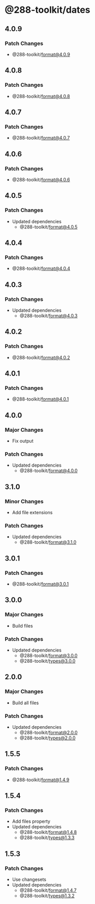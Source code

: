 # @288-toolkit/dates

## 4.0.9

### Patch Changes

- @288-toolkit/format@4.0.9

## 4.0.8

### Patch Changes

- @288-toolkit/format@4.0.8

## 4.0.7

### Patch Changes

- @288-toolkit/format@4.0.7

## 4.0.6

### Patch Changes

- @288-toolkit/format@4.0.6

## 4.0.5

### Patch Changes

- Updated dependencies
  - @288-toolkit/format@4.0.5

## 4.0.4

### Patch Changes

- @288-toolkit/format@4.0.4

## 4.0.3

### Patch Changes

- Updated dependencies
  - @288-toolkit/format@4.0.3

## 4.0.2

### Patch Changes

- @288-toolkit/format@4.0.2

## 4.0.1

### Patch Changes

- @288-toolkit/format@4.0.1

## 4.0.0

### Major Changes

- Fix output

### Patch Changes

- Updated dependencies
  - @288-toolkit/format@4.0.0

## 3.1.0

### Minor Changes

- Add file extensions

### Patch Changes

- Updated dependencies
  - @288-toolkit/format@3.1.0

## 3.0.1

### Patch Changes

- @288-toolkit/format@3.0.1

## 3.0.0

### Major Changes

- Build files

### Patch Changes

- Updated dependencies
  - @288-toolkit/format@3.0.0
  - @288-toolkit/types@3.0.0

## 2.0.0

### Major Changes

- Build all files

### Patch Changes

- Updated dependencies
  - @288-toolkit/format@2.0.0
  - @288-toolkit/types@2.0.0

## 1.5.5

### Patch Changes

- @288-toolkit/format@1.4.9

## 1.5.4

### Patch Changes

- Add files property
- Updated dependencies
  - @288-toolkit/format@1.4.8
  - @288-toolkit/types@1.3.3

## 1.5.3

### Patch Changes

- Use changesets
- Updated dependencies
  - @288-toolkit/format@1.4.7
  - @288-toolkit/types@1.3.2
